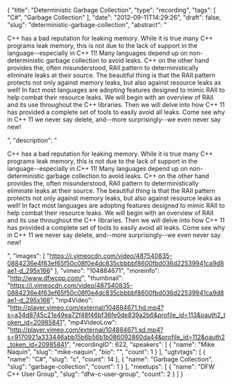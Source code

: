 {
  "title": "Deterministic Garbage Collection",
  "type": "recording",
  "tags": [
    "C#",
    "Garbage Collection"
  ],
  "date": "2012-09-11T14:29:26",
  "draft": false,
  "slug": "deterministic-garbage-collection",
  "abstract": "<p>C++ has a bad reputation for leaking memory. While it is true many C++ programs leak memory, this is not due to the lack of support in the language--especially in C++ 11! Many languages depend up on non-deterministic garbage collection to avoid leaks. C++ on the other hand provides the, often misunderstood, RAII pattern to deterministically eliminate leaks at their source. The beautiful thing is that the RAII pattern protects not only against memory leaks, but also against resource leaks as well! In fact most languages are adopting features designed to mimic RAII to help combat their resource leaks. We will begin with an overview of RAII and its use throughout the C++ libraries. Then we will delve into how C++ 11 has provided a complete set of tools to easily avoid all leaks. Come see why in C++ 11 we never say delete, and--more surprisingly--we even never say new!</p>",
  "description": "<p>C++ has a bad reputation for leaking memory. While it is true many C++ programs leak memory, this is not due to the lack of support in the language--especially in C++ 11! Many languages depend up on non-deterministic garbage collection to avoid leaks. C++ on the other hand provides the, often misunderstood, RAII pattern to deterministically eliminate leaks at their source. The beautiful thing is that the RAII pattern protects not only against memory leaks, but also against resource leaks as well! In fact most languages are adopting features designed to mimic RAII to help combat their resource leaks. We will begin with an overview of RAII and its use throughout the C++ libraries. Then we will delve into how C++ 11 has provided a complete set of tools to easily avoid all leaks. Come see why in C++ 11 we never say delete, and--more surprisingly--we even never say new!</p>",
  "images": [
    "https://i.vimeocdn.com/video/487540835-0884236e4f63ef65f50c08f0e4dc835cbbbbf8600fbd036d22539941ca9d8ae1-d_295x166"
  ],
  "vimeo": "104884671",
  "moreinfo": "http://www.dfwcpp.com/",
  "thumbnail": "https://i.vimeocdn.com/video/487540835-0884236e4f63ef65f50c08f0e4dc835cbbbbf8600fbd036d22539941ca9d8ae1-d_295x166",
  "mp4Video": "http://player.vimeo.com/external/104884671.hd.mp4?s=a34d8745c21e49ea72f48f46bf36fe0de839a2b6&profile_id=113&oauth2_token_id=20985841",
  "mp4VideoLow": "http://player.vimeo.com/external/104884671.sd.mp4?s=9170921a333446abb15b6b56b1b086092860da44&profile_id=112&oauth2_token_id=20985841",
  "recordingID": 622,
  "speakers": [
    {
      "name": "Mike Naquin",
      "slug": "mike-naquin",
      "bio": "",
      "count": 1
    }
  ],
  "ugtvtags": [
    {
      "name": "C#",
      "slug": "c",
      "count": 14
    },
    {
      "name": "Garbage Collection",
      "slug": "garbage-collection",
      "count": 1
    }
  ],
  "meetups": [
    {
      "name": "DFW C++ User Group",
      "slug": "dfw-c-user-group",
      "count": 2
    }
  ]
}